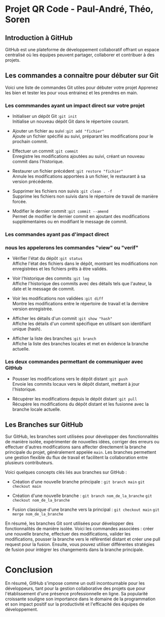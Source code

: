 # Projet QR Code - Paul-André, Théo, Soren


## Introduction à GitHub

GitHub est une plateforme de développement collaboratif offrant un espace centralisé où les équipes peuvent partager, collaborer et contribuer à des projets.


## Les commandes a connaitre pour débuter sur Git

Voici une liste de commandes Git utiles pour débuter votre projet
Apprenez les bien et tester les pour vous entrainez et les prendres en main.

### Les commmandes ayant un impact direct sur votre projet
- Initialiser un dépôt Git :`git init`  
Initialise un nouveau dépôt Git dans le répertoire courant.

- Ajouter un fichier au suivi :`git add "fichier"`  
Ajoute un fichier spécifié au suivi, préparant les modifications pour le prochain commit.

- Effectuer un commit :`git commit`  
Enregistre les modifications ajoutées au suivi, créant un nouveau commit dans l'historique.

- Restaurer un fichier précédent :`git restore "fichier"`  
Annule les modifications apportées à un fichier, le restaurant à sa version précédente.

- Supprimer les fichiers non suivis :`git clean . -f`  
Supprime les fichiers non suivis dans le répertoire de travail de manière forcée.

- Modifier le dernier commit :`git commit --amend`  
Permet de modifier le dernier commit en ajoutant des modifications supplémentaires ou en modifiant le message de commit.

### Les commandes ayant pas d'impact direct
### nous les appelerons les commandes "view" ou "verif"
- Vérifier l'état du dépôt :`git status`  
Affiche l'état des fichiers dans le dépôt, montrant les modifications non enregistrées et les fichiers prêts à être validés.

- Voir l'historique des commits :`git log`  
Affiche l'historique des commits avec des détails tels que l'auteur, la date et le message de commit.

- Voir les modifications non validées :`git diff`  
Montre les modifications entre le répertoire de travail et la dernière version enregistrée.

- Afficher les détails d'un commit :`git show "hash"`  
Affiche les détails d'un commit spécifique en utilisant son identifiant unique (hash).

- Afficher la liste des branches :`git branch`  
Affiche la liste des branches locales et met en évidence la branche actuelle.

### Les deux commandes permettant de communiquer avec GitHub
- Pousser les modifications vers le dépôt distant :`git push`  
Envoie les commits locaux vers le dépôt distant, mettant à jour l'historique.

- Récupérer les modifications depuis le dépôt distant :`git pull`  
Récupère les modifications du dépôt distant et les fusionne avec la branche locale actuelle.


## Les Branches sur GitHub

Sur GitHub, les branches sont utilisées pour développer des fonctionnalités de manière isolée, expérimenter de nouvelles idées, corriger des erreurs ou effectuer d'autres modifications sans affecter directement la branche principale du projet, généralement appelée `main`. Les branches permettent une gestion flexible du flux de travail et facilitent la collaboration entre plusieurs contributeurs.

Voici quelques concepts clés liés aux branches sur GitHub :

- Création d'une nouvelle branche principale :
    `git branch main`
    `git checkout main`

- Création d'une nouvelle branche :
    `git branch nom_de_la_branche`
    `git checkout nom_de_la_branche`

- Fusion classique d'une branche vers la principal :
    `git checkout main`
    `git merge nom_de_la_branche`

En résumé, les branches Git sont utilisées pour développer des fonctionnalités de manière isolée. Voici les commandes associées : créer une nouvelle branche, effectuer des modifications, valider les modifications, pousser la branche vers le référentiel distant et créer une pull request pour la fusion. Ensuite, vous pouvez utiliser différentes stratégies de fusion pour intégrer les changements dans la branche principale.


# Conclusion
En résumé, GitHub s'impose comme un outil incontournable pour les développeurs, tant pour la gestion collaborative des projets que pour l'établissement d'une présence professionnelle en ligne. Sa popularité croissante souligne son importance dans le domaine de la programmation et son impact positif sur la productivité et l'efficacité des équipes de développement.